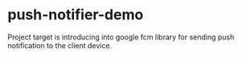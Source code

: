 # push-notifier-demo
Project target is introducing into google fcm library for sending push notification to the client device.

